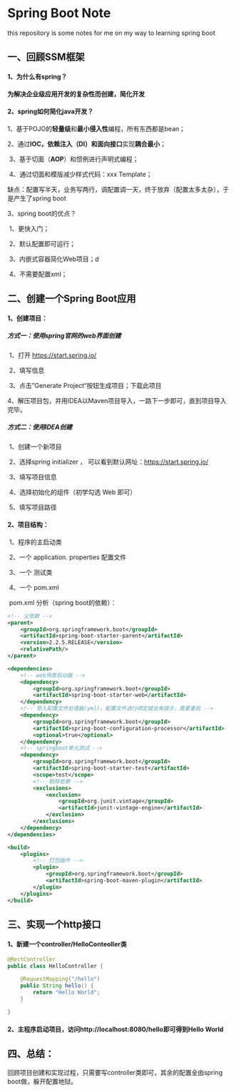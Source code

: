 # Spring Boot Note
this repository is some notes for me on my way to learning spring boot

## 一、回顾SSM框架

#### 1、为什么有spring？

**为解决企业级应用开发的复杂性而创建，简化开发**

#### 2、spring如何简化java开发？

​	1、基于POJO的**轻量级**和**最小侵入性**编程，所有东西都是bean；

​	2、通过**IOC，依赖注入（DI）和面向接口**实现**耦合最小**；

​	3、基于切面（**AOP**）和惯例进行声明式编程；

​	4、通过切面和模版减少样式代码：xxx Template；

缺点：配置写半天，业务写两行，调配置调一天，终于放弃（配置太多太杂），于是产生了spring boot

3、spring boot的优点？

​	1、更快入门；

​	2、默认配置即可运行；

​	3、内嵌式容器简化Web项目；d

​	4、不需要配置xml；

## 二、创建一个Spring Boot应用

#### 1、创建项目：

##### 	方式一：使用spring官网的web界面创建

​	1、打开  https://start.spring.io/

​	2、填写信息

​	3、点击”Generate Project“按钮生成项目；下载此项目

​	4、解压项目包，并用IDEA以Maven项目导入，一路下一步即可，直到项目导入完毕。

##### 方式二：使用IDEA创建

​	1、创建一个新项目

​	2、选择spring initializer ， 可以看到默认网址：https://start.spring.io/

​	3、填写项目信息

​	4、选择初始化的组件（初学勾选 Web 即可）

​	5、填写项目路径

#### 2、项目结构：

​	1、程序的主启动类

​	2、一个 application. properties 配置文件

​	3、一个 测试类

​	4、一个 pom.xml

​	pom.xml 分析（spring boot的依赖）：

```xml
<!-- 父依赖 -->
<parent>
    <groupId>org.springframework.boot</groupId>
    <artifactId>spring-boot-starter-parent</artifactId>
    <version>2.2.5.RELEASE</version>
    <relativePath/>
</parent>

<dependencies>
    <!-- web场景启动器 -->
    <dependency>
        <groupId>org.springframework.boot</groupId>
        <artifactId>spring-boot-starter-web</artifactId>
    </dependency>
    <!-- 导入配置文件处理器(yml)，配置文件进行绑定就会有提示，需要重启 -->
    <dependency>
  		<groupId>org.springframework.boot</groupId>
  		<artifactId>spring-boot-configuration-processor</artifactId>
  		<optional>true</optional>
	</dependency>
    <!-- springboot单元测试 -->
    <dependency>
        <groupId>org.springframework.boot</groupId>
        <artifactId>spring-boot-starter-test</artifactId>
        <scope>test</scope>
        <!-- 剔除依赖 -->
        <exclusions>
            <exclusion>
                <groupId>org.junit.vintage</groupId>
                <artifactId>junit-vintage-engine</artifactId>
            </exclusion>
        </exclusions>
    </dependency>
</dependencies>

<build>
    <plugins>
        <!-- 打包插件 -->
        <plugin>
            <groupId>org.springframework.boot</groupId>
            <artifactId>spring-boot-maven-plugin</artifactId>
        </plugin>
    </plugins>
</build>
```

## 三、实现一个http接口

#### 1、新建一个controller/HelloConteoller类

```java
@RestController
public class HelloController {

    @RequestMapping("/hello")
    public String hello() {
        return "Hello World";
    }
    
}
```

#### 2、主程序启动项目，访问http://localhost:8080/hello即可得到Hello World

## 四、总结：

回顾项目创建和实现过程，只需要写controller类即可，其余的配置全由spring boot做，躲开配置地狱。

